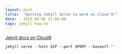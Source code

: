 ```yaml
---
layout: post
title:  "Getting Jekyll Serve to work on Cloud 9!"
date:   2015-09-06 21:00:00
tags: jekyll how-to
---
```


[Jekyll docs on Cloud9](https://docs.c9.io/docs/jekyll)

````
jekyll serve --host $IP --port $PORT --baseurl ''
````